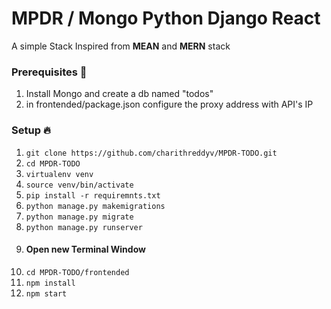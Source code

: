 # MPDR / Mongo Python Django React 

A simple Stack Inspired from **MEAN** and **MERN** stack

### Prerequisites :dizzy:
1. Install Mongo and create a db named "todos"
2. in frontended/package.json configure the proxy address with API's IP

### Setup :fire:
1. ``` git clone https://github.com/charithreddyv/MPDR-TODO.git ```
2. ``` cd MPDR-TODO ```
3. ``` virtualenv venv ```
4. ``` source venv/bin/activate ```
5. ``` pip install -r requiremnts.txt ```
6. ``` python manage.py makemigrations ```
7. ``` python manage.py migrate ```
8. ``` python manage.py runserver ```
9. #### Open new Terminal Window
10. ``` cd MPDR-TODO/frontended ```
11. ``` npm install ```
12. ``` npm start ```
